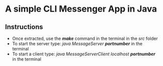 # A simple CLI Messenger App in Java

## Instructions

* Once extracted, use the _**make**_ command in the terminal in the _src_ folder
* To start the server type: _java MessageServer **portnumber**_ in the terminal
* To start a client type: _java MessageServerClient localhost **portnumber**_ in the terminal
